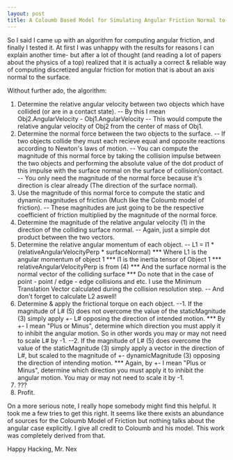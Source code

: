 ```yaml
---
layout: post
title: A Coloumb Based Model for Simulating Angular Friction Normal to a Surface
---
```


So I said I came up with an algorithm for computing angular friction, and finally I tested it. At first I was unhappy with the results for reasons I can explain another time- but after a lot of thought (and reading a lot of papers about the physics of a top) realized that it is actually a correct & reliable way of computing discretized angular friction for motion that is about an axis normal to the surface.

Without further ado, the algorithm:
1. Determine the relative angular velocity between two objects which have collided (or are in a contact state).
-- By this I mean Obj2.AngularVelocity - Obj1.AngularVelocity
-- This would compute the relative angular velocity of Obj2 from the center of mass of Obj1.
2. Determine the normal force between the two objects to the surface.
-- If two objects collide they must each recieve equal and opposite reactions according to Newton's laws of motion.
-- You can compute the magnitude of this normal force by taking the collision impulse between the two objects and performing the absolute value of the dot product of this impulse with the surface normal on the surface of collision/contact.
-- You only need the magnitude of the normal force because it's direction is clear already (The direction of the surface normal).
3. Use the magnitude of this normal force to compute the static and dynamic magnitudes of friction (Much like the Coloumb model of friction).
-- These magnitudes are just going to be the respective coefficient of friction multiplied by the magnitude of the normal force.
4. Determine the magnitude of the relative angular velocity (1) in the direction of the colliding surface normal.
-- Again, just a simple dot product between the two vectors.
5. Determine the relative angular momentum of each object.
-- L1 = I1 * (relativeAngularVelocityPerp * surfaceNormal)
*** Where L1 is the angular momentum of object 1
*** I1 is the inertia tensor of Object 1
*** relativeAngularVelocityPerp is from (4)
*** And the surface normal is the normal vector of the colliding surface
*** Do note that in the case of point - point / edge - edge collisions and etc. I use the Minimum Translation Vector calculated during the collision resolution step.
-- And don't forget to calculate L2 aswell!
6. Determine & apply the frictional torque on each object.
--1. If the magnitude of L# (5) does not overcome the value of the staticMagnitude (3) simply apply +- L# opposing the direction of intended motion.
*** By +- I mean "Plus or Minus", determine which direction you must apply it to inhibit the angular motion. So in other words you may or may not need to scale L# by -1.
--2. If the magnitude of L# (5) does overcome the value of the staticMagnitude (3) simply apply a vector in the direction of L#, but scaled to the magnitude of +- dynamicMagnitude (3) opposing the direction of intending motion.
*** Again, by +- I mean "Plus or Minus", determine which direction you must apply it to inhibit the angular motion. You may or may not need to scale it by -1.
7. ???
8. Profit.

On a more serious note, I really hope somebody might find this helpful. It took me a few tries to get this right. It seems like there exists an abundance of sources for the Coloumb Model of Friction but nothing talks about the angular case explicitly. I give all credit to Coloumb and his model. This work was completely derived from that.

Happy Hacking,
Mr. Nex
